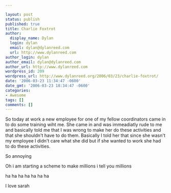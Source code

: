 ```yaml
---

layout: post
status: publish
published: true
title: Charlie Foxtrot
author:
  display_name: Dylan
  login: dylan
  email: dylan@dylanreed.com
  url: http://www.dylanreed.com
author_login: dylan
author_email: dylan@dylanreed.com
author_url: http://www.dylanreed.com
wordpress_id: 209
wordpress_url: http://www.dylanreed.org/2006/03/23/charlie-foxtrot/
date: '2006-03-23 11:34:47 -0600'
date_gmt: '2006-03-23 18:34:47 -0600'
categories:
- Awesome
tags: []
comments: []
---
```


So today at work a new employee for one of my fellow coordinators came in to do some training wiht me. She came in and was immeadiatly rude to me and basically told me that I was wrong to make her do these activities and that she shouldn't have to do them. Basically I told her that since she wasn't my employee I didn't care what she did but if she wanted to work she had to do these activities.

So annoying

Oh i am starting a scheme to make millions i tell you millions

ha ha ha ha ha ha ha

I love sarah
